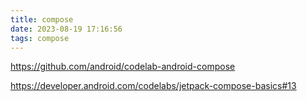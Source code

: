 ```yaml
---
title: compose
date: 2023-08-19 17:16:56
tags: compose
---
```




https://github.com/android/codelab-android-compose



https://developer.android.com/codelabs/jetpack-compose-basics#13

